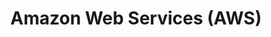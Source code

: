 ---
title: Amazon Web Services (AWS)
url: https://aws.amazon.com/
image: ./media/AWS_logo_RGB.png
group: Silver
published: false
---